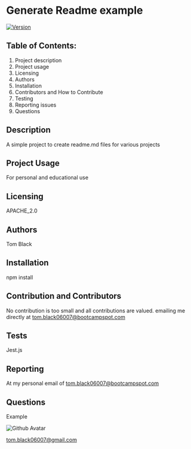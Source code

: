 
# Generate Readme example
[![Version](https://badge.fury.io/gh/tterb%2FHyde.svg)](https://badge.fury.io/gh/tterb%2FHyde)
    
## Table of Contents: 
1. Project description
2. Project usage
3. Licensing
4. Authors
5. Installation
6. Contributors and How to Contribute
7. Testing
8. Reporting issues
9. Questions

## Description
A simple project to create readme.md files for various projects


## Project Usage
For personal and educational use


## Licensing
APACHE_2.0


## Authors
Tom Black


## Installation
npm install


## Contribution and Contributors
No contribution is too small and all contributions are valued. 
emailing me directly at tom.black06007@bootcampspot.com


## Tests
Jest.js 


## Reporting
At my personal email of tom.black06007@bootcampspot.com


## Questions
Example

![Github Avatar](https://avatars3.githubusercontent.com/u/47440447?v=4)

tom.black06007@gmail.com
